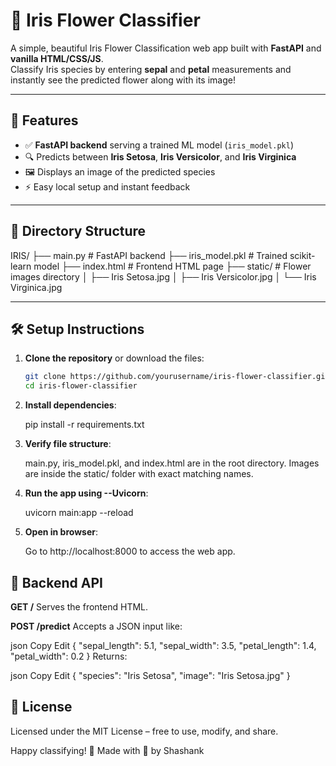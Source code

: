 # 🌸 Iris Flower Classifier

A simple, beautiful Iris Flower Classification web app built with **FastAPI** and **vanilla HTML/CSS/JS**.  
Classify Iris species by entering **sepal** and **petal** measurements and instantly see the predicted flower along with its image!

---



## 🚀 Features

- ✅ **FastAPI backend** serving a trained ML model (`iris_model.pkl`)
- 🔍 Predicts between **Iris Setosa**, **Iris Versicolor**, and **Iris Virginica**
- 🖼️ Displays an image of the predicted species
- ⚡ Easy local setup and instant feedback

---

## 📁 Directory Structure

IRIS/
├── main.py # FastAPI backend
├── iris_model.pkl # Trained scikit-learn model
├── index.html # Frontend HTML page
├── static/ # Flower images directory
│ ├── Iris Setosa.jpg
│ ├── Iris Versicolor.jpg
│ └── Iris Virginica.jpg


---

## 🛠️ Setup Instructions

1. **Clone the repository** or download the files:

   ```bash
   git clone https://github.com/yourusername/iris-flower-classifier.git
   cd iris-flower-classifier

2. **Install dependencies**:

    pip install -r requirements.txt

3. **Verify file structure**:

    main.py, iris_model.pkl, and index.html are in the root directory.
    Images are inside the static/ folder with exact matching names.

4. **Run the app using --Uvicorn**:

    uvicorn main:app --reload

5. **Open in browser**:

    Go to http://localhost:8000 to access the web app.

## 🧠 Backend API

**GET /**
Serves the frontend HTML.

**POST /predict**
Accepts a JSON input like:

json
Copy
Edit
{
  "sepal_length": 5.1,
  "sepal_width": 3.5,
  "petal_length": 1.4,
  "petal_width": 0.2
}
Returns:

json
Copy
Edit
{
  "species": "Iris Setosa",
  "image": "Iris Setosa.jpg"
}


## 📜 License

Licensed under the MIT License – free to use, modify, and share.

Happy classifying! 🌸
Made with 💜 by Shashank